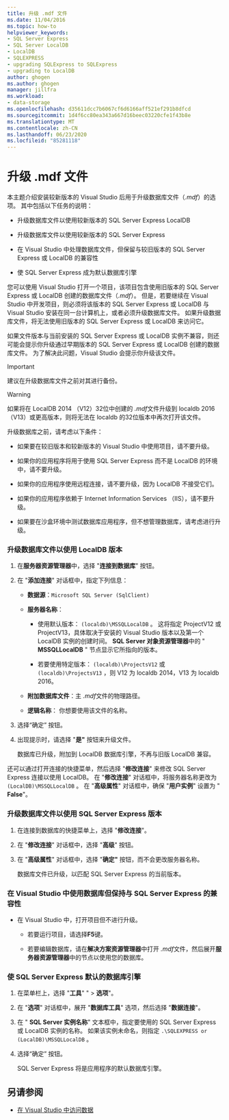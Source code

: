 ```yaml
---
title: 升级 .mdf 文件
ms.date: 11/04/2016
ms.topic: how-to
helpviewer_keywords:
- SQL Server Express
- SQL Server LocalDB
- LocalDB
- SQLEXPRESS
- upgrading SQLExpress to SQLExpress
- upgrading to LocalDB
author: ghogen
ms.author: ghogen
manager: jillfra
ms.workload:
- data-storage
ms.openlocfilehash: d35611dcc7b6067cf6d6166aff521ef291b8dfcd
ms.sourcegitcommit: 1d4f6cc80ea343a667d16beec03220cfe1f43b8e
ms.translationtype: MT
ms.contentlocale: zh-CN
ms.lasthandoff: 06/23/2020
ms.locfileid: "85281118"
---
```

# <a name="upgrade-mdf-files"></a>升级 .mdf 文件

本主题介绍安装较新版本的 Visual Studio 后用于升级数据库文件（*.mdf*）的选项。 其中包括以下任务的说明：

- 升级数据库文件以使用较新版本的 SQL Server Express LocalDB

- 升级数据库文件以使用较新版本的 SQL Server Express

- 在 Visual Studio 中处理数据库文件，但保留与较旧版本的 SQL Server Express 或 LocalDB 的兼容性

- 使 SQL Server Express 成为默认数据库引擎

您可以使用 Visual Studio 打开一个项目，该项目包含使用旧版本的 SQL Server Express 或 LocalDB 创建的数据库文件（*.mdf*）。 但是，若要继续在 Visual Studio 中开发项目，则必须将该版本的 SQL Server Express 或 LocalDB 与 Visual Studio 安装在同一台计算机上，或者必须升级数据库文件。 如果升级数据库文件，将无法使用旧版本的 SQL Server Express 或 LocalDB 来访问它。

如果文件版本与当前安装的 SQL Server Express 或 LocalDB 实例不兼容，则还可能会提示你升级通过早期版本的 SQL Server Express 或 LocalDB 创建的数据库文件。 为了解决此问题，Visual Studio 会提示你升级该文件。

> [!IMPORTANT]
> 建议在升级数据库文件之前对其进行备份。

> [!WARNING]
> 如果将在 LocalDB 2014 （V12）32位中创建的 *.mdf*文件升级到 localdb 2016 （V13）或更高版本，则将无法在 localdb 的32位版本中再次打开该文件。

升级数据库之前，请考虑以下条件：

- 如果要在较旧版本和较新版本的 Visual Studio 中使用项目，请不要升级。

- 如果你的应用程序将用于使用 SQL Server Express 而不是 LocalDB 的环境中，请不要升级。

- 如果你的应用程序使用远程连接，请不要升级，因为 LocalDB 不接受它们。

- 如果你的应用程序依赖于 Internet Information Services （IIS），请不要升级。

- 如果要在沙盒环境中测试数据库应用程序，但不想管理数据库，请考虑进行升级。

### <a name="to-upgrade-a-database-file-to-use-the-localdb-version"></a>升级数据库文件以使用 LocalDB 版本

1. 在**服务器资源管理器**中，选择 "**连接到数据库**" 按钮。

2. 在 "**添加连接**" 对话框中，指定下列信息：

    - **数据源**：`Microsoft SQL Server (SqlClient)`

    - **服务器名称**：

        - 使用默认版本： `(localdb)\MSSQLLocalDB` 。  这将指定 ProjectV12 或 ProjectV13，具体取决于安装的 Visual Studio 版本以及第一个 LocalDB 实例的创建时间。 **SQL Server 对象资源管理器**中的 " **MSSQLLocalDB** " 节点显示它所指向的版本。

        - 若要使用特定版本： `(localdb)\ProjectsV12` 或 `(localdb)\ProjectsV13` ，则 V12 为 localdb 2014，V13 为 localdb 2016。

    - **附加数据库文件**：主 *.mdf*文件的物理路径。

    - **逻辑名称**： 你想要使用该文件的名称。

3. 选择“确定”  按钮。

4. 出现提示时，请选择 "**是"** 按钮来升级文件。

    数据库已升级，附加到 LocalDB 数据库引擎，不再与旧版 LocalDB 兼容。

还可以通过打开连接的快捷菜单，然后选择 "**修改连接**" 来修改 SQL Server Express 连接以使用 LocalDB。 在 "**修改连接**" 对话框中，将服务器名称更改为 `(LocalDB)\MSSQLLocalDB` 。 在 "**高级属性**" 对话框中，确保 "**用户实例**" 设置为 " **False**"。

### <a name="to-upgrade-a-database-file-to-use-the-sql-server-express-version"></a>升级数据库文件以使用 SQL Server Express 版本

1. 在连接到数据库的快捷菜单上，选择 "**修改连接**"。

2. 在 "**修改连接**" 对话框中，选择 "**高级**" 按钮。

3. 在 "**高级属性**" 对话框中，选择 "**确定"** 按钮，而不会更改服务器名称。

    数据库文件已升级，以匹配 SQL Server Express 的当前版本。

### <a name="to-work-with-the-database-in-visual-studio-but-retain-compatibility-with-sql-server-express"></a>在 Visual Studio 中使用数据库但保持与 SQL Server Express 的兼容性

- 在 Visual Studio 中，打开项目但不进行升级。

  - 若要运行项目，请选择**F5**键。

  - 若要编辑数据库，请在**解决方案资源管理器**中打开 *.mdf*文件，然后展开**服务器资源管理器**中的节点以使用您的数据库。

### <a name="to-make-sql-server-express-the-default-database-engine"></a>使 SQL Server Express 默认的数据库引擎

1. 在菜单栏上，选择 "**工具**" "  >  **选项**"。

2. 在 "**选项**" 对话框中，展开 "**数据库工具**" 选项，然后选择 "**数据连接**"。

3. 在 " **SQL Server 实例名称**" 文本框中，指定要使用的 SQL Server Express 或 LocalDB 实例的名称。 如果该实例未命名，则指定 `.\SQLEXPRESS or (LocalDB)\MSSQLLocalDB` 。

4. 选择“确定”  按钮。

    SQL Server Express 将是应用程序的默认数据库引擎。

## <a name="see-also"></a>另请参阅

- [在 Visual Studio 中访问数据](accessing-data-in-visual-studio.md)

